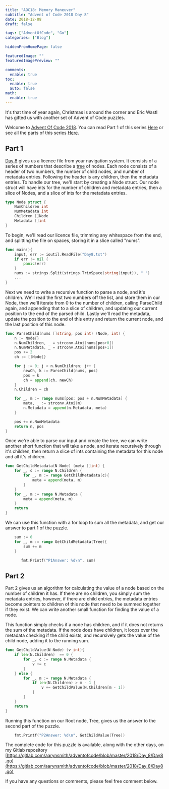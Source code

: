 ```yaml
---
title: "AOC18: Memory Maneuver"
subtitle: "Advent of Code 2018 Day 8"
date: 2018-12-08
draft: false

tags: ["AdventOfCode", "Go"]
categories: ["Blog"]

hiddenFromHomePage: false

featuredImage: ""
featuredImagePreview: ""

comments:
  enable: true
toc:
  enable: true
  auto: false
math:
  enable: true
---
```


It's that time of year again, Christmas is around the corner and Eric Wastl has gifted us with another set of Advent of Code puzzles.
<!--more-->
Welcome to [Advent Of Code 2018](https://adventofcode.com/2018/). You can read Part 1 of this series [Here](/blog/advent-of-code-2018-day-1/) or see all the parts of this series [Here](/tags/adventofcode/).

## Part 1

[Day 8](https://adventofcode.com/2018/day/8) gives us a licence file from your navigation system. It consists of a series of numbers that describe a [tree](https://en.wikipedia.org/wiki/Tree_(data_structure)) of nodes. Each node consists of a header of two numbers, the number of child nodes, and number of metadata entries. Following the header is any children, then the metadata entries. To handle our tree, we'll start by creating a Node struct. Our node struct will have ints for the number of children and metadata entries, then a slice of Nodes, and a slice of ints for the metadata entries.

```go
type Node struct {
    NumChildren int
    NumMetadata int
    Children []Node
    Metadata []int
}
```

To begin, we'll read our licence file, trimming any whitespace from the end, and splitting the file on spaces, storing it in a slice called "nums".

```go
func main(){
    input, err := ioutil.ReadFile("Day8.txt")
    if err != nil {
        panic(err)
    }
    nums := strings.Split(strings.TrimSpace(string(input)), " ")
    ...
}
```

Next we need to write a recursive function to parse a node, and it's children. We'll read the first two numbers off the list, and store them in our Node, then we'll iterate from 0 to the number of children, calling ParseChild again, and appending that to a slice of children, and updating our current position to the end of the parsed child. Lastly we'll read the metadata, update the position to the end of this entry and return the current node, and the last position of this node.

```go
func ParseChild(nums []string, pos int) (Node, int) {
    n := Node{}
    n.NumChildren, _ = strconv.Atoi(nums[pos+0])
    n.NumMetadata, _ = strconv.Atoi(nums[pos+1])
    pos += 2
    ch := []Node{}

    for j := 0; j < n.NumChildren; j++ {
        newCh, k := ParseChild(nums, pos)
        pos = k
        ch = append(ch, newCh)
    }
    n.Children = ch

    for _, m := range nums[pos: pos + n.NumMetadata] {
        meta, _ := strconv.Atoi(m)
        n.Metadata = append(n.Metadata, meta)
    }

    pos += n.NumMetadata
    return n, pos
}
```

Once we're able to parse our input and create the tree, we can write another short function that will take a node, and iterate recursively through it's children, then return a slice of ints containing the metadata for this node and all it's children.

```go
func GetChildMetadata(N Node) (meta []int) {
    for _, c := range N.Children {
        for _, m := range GetChildMetadata(c){
            meta = append(meta, m)
        }
    }
    for _, m := range N.Metadata {
        meta = append(meta, m)
    }
    return
}
```

We can use this function with a for loop to sum all the metadata, and get our answer to part 1 of the puzzle.

```go
    sum := 0
    for _, m := range GetChildMetadata(Tree){
        sum += m
    }

       fmt.Printf("P1Answer: %d\n", sum)
```

## Part 2

Part 2 gives us an algorithm for calculating the value of a node based on the number of children it has. If there are no children, you simply sum the metadata entries, however, if there are child entries, the metadata entries become pointers to children of this node that need to be summed together if they exist. We can write another small function for finding the value of a node.

This function simply checks if a node has children, and if it does not returns the sum of the metadata. If the node does have children, it loops over the metadata checking if the child exists, and recursively gets the value of the child node, adding it to the running sum.

```go
func GetChildValue(N Node) (v int){
    if len(N.Children)  == 0 {
        for _, c := range N.Metadata {
            v += c
        }
    } else {
        for _, m := range N.Metadata {
            if len(N.Children) > m - 1 {
                v += GetChildValue(N.Children[m - 1])
            }
        }
    }
    return
}
```

Running this function on our Root node, Tree, gives us the answer to the second part of the puzzle.

```go
    fmt.Printf("P2Answer: %d\n", GetChildValue(Tree))
```

The complete code for this puzzle is available, along with the other days, on my Gitlab repository [https://gitlab.com/aarynsmith/adventofcode/blob/master/2018/Day_8/Day8.go](https://gitlab.com/aarynsmith/adventofcode/blob/master/2018/Day_8/Day8.go)

If you have any questions or comments, please feel free comment below.
